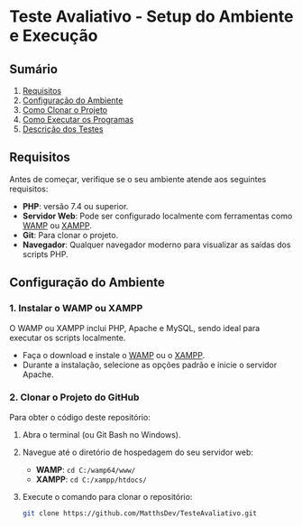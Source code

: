 # Teste Avaliativo - Setup do Ambiente e Execução

## Sumário
1. [Requisitos](#requisitos)
2. [Configuração do Ambiente](#configuração-do-ambiente)
3. [Como Clonar o Projeto](#como-clonar-o-projeto)
4. [Como Executar os Programas](#como-executar-os-programas)
5. [Descrição dos Testes](#descrição-dos-testes)

## Requisitos

Antes de começar, verifique se o seu ambiente atende aos seguintes requisitos:

- **PHP**: versão 7.4 ou superior.
- **Servidor Web**: Pode ser configurado localmente com ferramentas como [WAMP](https://www.wampserver.com/en/) ou [XAMPP](https://www.apachefriends.org/index.html).
- **Git**: Para clonar o projeto.
- **Navegador**: Qualquer navegador moderno para visualizar as saídas dos scripts PHP.

## Configuração do Ambiente

### 1. Instalar o WAMP ou XAMPP
O WAMP ou XAMPP inclui PHP, Apache e MySQL, sendo ideal para executar os scripts localmente.

- Faça o download e instale o [WAMP](https://www.wampserver.com/en/) ou o [XAMPP](https://www.apachefriends.org/index.html).
- Durante a instalação, selecione as opções padrão e inicie o servidor Apache.

### 2. Clonar o Projeto do GitHub

Para obter o código deste repositório:

1. Abra o terminal (ou Git Bash no Windows).
2. Navegue até o diretório de hospedagem do seu servidor web:
   - **WAMP**: `cd C:/wamp64/www/`
   - **XAMPP**: `cd C:/xampp/htdocs/`
3. Execute o comando para clonar o repositório:

   ```bash
   git clone https://github.com/MatthsDev/TesteAvaliativo.git
